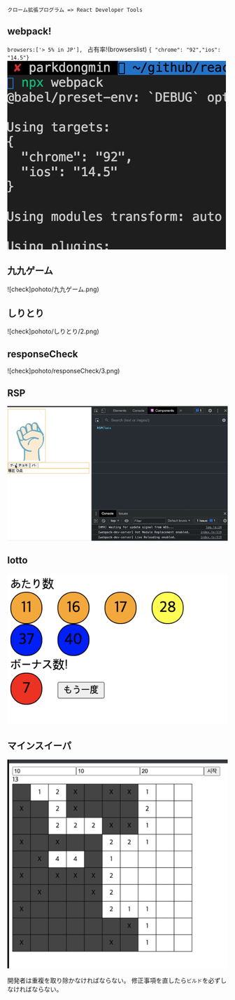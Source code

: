 `クローム拡張プログラム => React Developer Tools`
## webpack!

`browsers:['> 5% in JP'], ` 占有率!(browserslist)
`{ "chrome": "92","ios": "14.5"}`
![webpack](pohoto/webpack2.png)


## 九九ゲーム
![check]pohoto/九九ゲーム.png)
## しりとり
![check]pohoto/しりとり/2.png)
## responseCheck
![check]pohoto/responseCheck/3.png)
## RSP
![lotto](pohoto/RSP/1.gif)
## lotto
![lotto](pohoto/Lotto/1.png)
## マインスイーパ
![webpack](pohoto/main.png)


開発者は重複を取り除かなければならない。
修正事項を直したら`ビルド`を必ずしなければならない。
